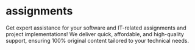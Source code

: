 # assignments
Get expert assistance for your software and IT-related assignments and project implementations! We deliver quick, affordable, and high-quality support, ensuring 100% original content tailored to your technical needs.
